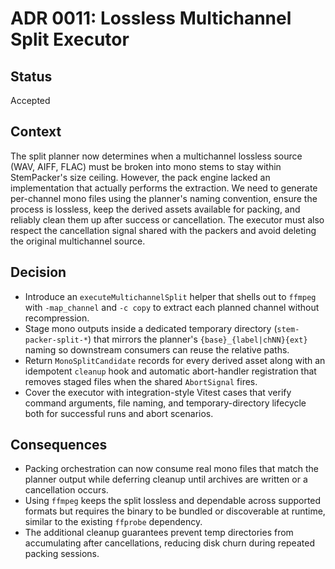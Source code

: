 # ADR 0011: Lossless Multichannel Split Executor

## Status

Accepted

## Context

The split planner now determines when a multichannel lossless source (WAV, AIFF, FLAC) must be broken into mono stems to stay
within StemPacker's size ceiling. However, the pack engine lacked an implementation that actually performs the extraction. We
need to generate per-channel mono files using the planner's naming convention, ensure the process is lossless, keep the derived
assets available for packing, and reliably clean them up after success or cancellation. The executor must also respect the
cancellation signal shared with the packers and avoid deleting the original multichannel source.

## Decision

* Introduce an `executeMultichannelSplit` helper that shells out to `ffmpeg` with `-map_channel` and `-c copy` to extract each
  planned channel without recompression.
* Stage mono outputs inside a dedicated temporary directory (`stem-packer-split-*`) that mirrors the planner's `{base}_{label|chNN}{ext}`
  naming so downstream consumers can reuse the relative paths.
* Return `MonoSplitCandidate` records for every derived asset along with an idempotent `cleanup` hook and automatic abort-handler
  registration that removes staged files when the shared `AbortSignal` fires.
* Cover the executor with integration-style Vitest cases that verify command arguments, file naming, and temporary-directory
  lifecycle both for successful runs and abort scenarios.

## Consequences

* Packing orchestration can now consume real mono files that match the planner output while deferring cleanup until archives are
  written or a cancellation occurs.
* Using `ffmpeg` keeps the split lossless and dependable across supported formats but requires the binary to be bundled or
  discoverable at runtime, similar to the existing `ffprobe` dependency.
* The additional cleanup guarantees prevent temp directories from accumulating after cancellations, reducing disk churn during
  repeated packing sessions.
